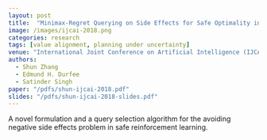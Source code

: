 ```yaml
---
layout: post
title:  "Minimax-Regret Querying on Side Effects for Safe Optimality in Factored Markov Decision Processes"
image: /images/ijcai-2018.png
categories: research
tags: [value alignment, planning under uncertainty]
venue: "International Joint Conference on Artificial Intelligence (IJCAI), 2018"
authors:
  - Shun Zhang
  - Edmund H. Durfee
  - Satinder Singh
paper: "/pdfs/shun-ijcai-2018.pdf"
slides: "/pdfs/shun-ijcai-2018-slides.pdf"
---
```

A novel formulation and a query selection algorithm for the avoiding negative side effects problem in safe reinforcement learning.

<!-- Also presented as an extended abstract at _Autonomous Agents and Multiagent Systems (AAMAS)_, 2018. -->
